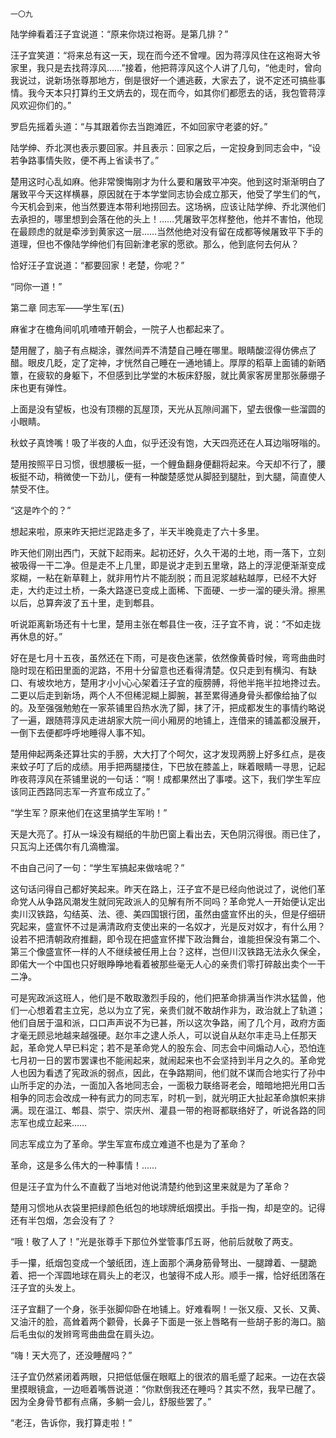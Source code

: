     一〇九 

   陆学绅看着汪子宜说道：“原来你烧过袍哥。是第几排？”

   汪子宜笑道：“将来总有这一天，现在而今还不曾哩。因为蒋淳风住在这袍哥大爷家里，我只是去找蒋淳风……”接着，他把蒋淳风这个人讲了几句，“他走时，曾向我说过，说新场张尊那地方，倒是很好一个逋逃薮，大家去了，说不定还可搞些事情。我今天本只打算约王文炳去的，现在而今，如其你们都愿去的话，我包管蒋淳风欢迎你们的。”

   罗启先摇着头道：“与其跟着你去当跑滩匠，不如回家守老婆的好。”

   陆学绅、乔北溟也表示要回家。并且表示：回家之后，一定投身到同志会中，“设若争路事情失败，便不再上省读书了。”

   楚用这时心乱如麻。他非常懊悔刚才为什么要和屠致平冲突。他到这时渐渐明白了屠致平今天这样横暴，原因就在于本学堂同志协会成立那天，他受了学生们的气，今天机会到来，他当然要连本带利地捞回去。这场祸，应该让陆学绅、乔北溟他们去承担的，哪里想到会落在他的头上！……凭屠致平怎样整他，他并不害怕，他现在最顾虑的就是牵涉到黄家这一层……当然他绝对没有留在成都等候屠致平下手的道理，但也不像陆学绅他们有回新津老家的愿欲。那么，他到底何去何从？

   恰好汪子宜说道：“都要回家！老楚，你呢？”

   “同你一道！”

   第二章 同志军——学生军(五)

   麻雀才在檐角间叽叽喳喳开朝会，一院子人也都起来了。

   楚用醒了，脑子有点糊涂，骤然间弄不清楚自己睡在哪里。眼睛酸涩得仿佛点了醋。眼皮几眨，定了定神，才恍然自己睡在一通地铺上。厚厚的稻草上面铺的新晒簟，在疲软的身躯下，不但感到比学堂的木板床舒服，就比黄家客房里那张藤绷子床也更有弹性。

   上面是没有望板，也没有顶棚的瓦屋顶，天光从瓦隙间漏下，望去很像一些溜圆的小眼睛。

   秋蚊子真馋嘴！吸了半夜的人血，似乎还没有饱，大天四亮还在人耳边嗡呀嗡的。

   楚用按照平日习惯，很想腰板一挺，一个鲤鱼翻身便翻将起来。今天却不行了，腰板挺不动，稍微使一下劲儿，便有一种酸楚感觉从脚胫到腿肚，到大腿，简直使人禁受不住。

   “这是咋个的？”

   想起来啦，原来昨天把烂泥路走多了，半天半晚竟走了六十多里。

   昨天他们刚出西门，天就下起雨来。起初还好，久久干渴的土地，雨一落下，立刻被吸得一干二净。但是走不上几里，即是说才走到五里墩，路上的浮泥便渐渐变成浆糊，一粘在新草鞋上，就非用竹片不能刮脱；而且泥浆越粘越厚，已经不大好走，大约走过土桥，一条大路遂已变成上面稀、下面硬、一步一溜的硬头滑。擦黑以后，总算奔波了五十里，走到郫县。

   听说距离新场还有十七里，楚用主张在郫县住一夜，汪子宜不肯，说：“不如走拢再休息的好。”

   好在是七月十五夜，虽然还在下雨，可是夜色迷蒙，依然像黄昏时候，弯弯曲曲时隐时现在稻田里面的泥路，不用十分留意也还看得清楚。仅只走到有横沟、有缺口、有坡坎地方，楚用才小小心心架着汪子宜的瘦膀膊，将他半拖半拉地搀过去。二更以后走到新场，两个人不但稀泥糊上脚腕，甚至累得通身骨头都像给抽了似的。及至强强勉勉在一家茶铺里舀热水洗了脚，抹了汗，把成都发生的事情约略说了一遍，跟随蒋淳风走进胡家大院一间小厢房的地铺上，连借来的铺盖都没展开，一倒下去便都呼呼地睡得人事不知。

   楚用伸起两条还算壮实的手膀，大大打了个呵欠，这才发现两膀上好多红点，是夜来蚊子叮了后的成绩。用手把两腿搂住，下巴放在膝盖上，眯着眼睛一寻思，记起昨夜蒋淳风在茶铺里说的一句话：“啊！成都果然出了事喽。这下，我们学生军应该同正西路同志军一齐宣布成立了。”

   “学生军？原来他们在这里搞学生军哟！”

   天是大亮了。打从一垛没有糊纸的牛肋巴窗上看出去，天色阴沉得很。雨已住了，只瓦沟上还偶尔有几滴檐溜。

   不由自己问了一句：“学生军搞起来做啥呢？”

   这句话问得自己都好笑起来。昨天在路上，汪子宜不是已经向他说过了，说他们革命党人从争路风潮发生就同宪政派人的见解有所不同吗？革命党人一开始便认定出卖川汉铁路，勾结英、法、德、美四国银行团，虽然由盛宣怀出的头，但是仔细研究起来，盛宣怀不过是满清政府支使出来的一名奴才，光是反对奴才，有什么用？设若不把清朝政府推翻，即令现在把盛宣怀撵下政治舞台，谁能担保没有第二个、第三个像盛宣怀一样的人不继续被任用上台？这样，岂但川汉铁路无法永久保全，即偌大一个中国也只好眼睁睁地看着被那些毫无人心的亲贵们零打碎敲出卖个一干二净。

   可是宪政派这班人，他们是不敢取激烈手段的，他们把革命排满当作洪水猛兽，他们一心想着君主立宪，总以为立了宪，亲贵们就不敢胡作非为，政治就上了轨道；他们自居于温和派，口口声声说不为已甚，所以这次争路，闹了几个月，政府方面才毫无顾忌地越来越强硬。赵尔丰之逮人杀人，可以说自从赵尔丰走马上任那天起，革命党人早已料定；若不是革命党人的股东会、同志会中间煽动人心，恐怕连七月初一日的罢市罢课也不能闹起来，就闹起来也不会坚持到半月之久的。革命党人也因为看透了宪政派的弱点，因此，在争路期间，他们就不谋而合地实行了孙中山所手定的办法，一面加入各地同志会，一面极力联络哥老会，暗暗地把光用口舌相争的同志会改成一种有武力的同志军，时机一到，就光明正大扯起革命旗帜来排满。现在温江、郫县、崇宁、崇庆州、灌县一带的袍哥都联络好了，听说各路的同志军也成立起来……

   同志军成立为了革命。学生军宣布成立难道不也是为了革命？

   革命，这是多么伟大的一种事情！……

   但是汪子宜为什么不直截了当地对他说清楚约他到这里来就是为了革命？

   楚用习惯地从衣袋里把绿颜色纸包的地球牌纸烟摸出。手指一掏，却是空的。记得还有半包烟，怎会没有了？

   “哦！敬了人了！”光是张尊手下那位外堂管事邝五哥，他前后就敬了两支。

   手一攥，纸烟包变成一个皱纸团，连上面那个满身筋骨弩出、一腿蹲着、一腿跪着、把一个浑圆地球在肩头上的老汉，也皱得不成人形。顺手一撂，恰好纸团落在汪子宜的头发上。

   汪子宜翻了一个身，张手张脚仰卧在地铺上。好难看啊！一张又瘦、又长、又黄、又油汗的脸，高耸着两个颧骨，长鼻子下面是一张上唇略有一些胡子影的海口。脑后毛虫似的发辫弯弯曲曲盘在肩头边。

   “嗨！天大亮了，还没睡醒吗？”

   汪子宜仍然紧闭着两眼，只把低低偃在眼眶上的很浓的眉毛蹙了起来。一边在衣袋里摸眼镜盒，一边咂着嘴唇说道：“你默倒我还在睡吗？其实不然，我早已醒了。因为全身骨节都有点痛，多躺一会儿，舒服些罢了。”

   “老汪，告诉你，我打算走啦！”


